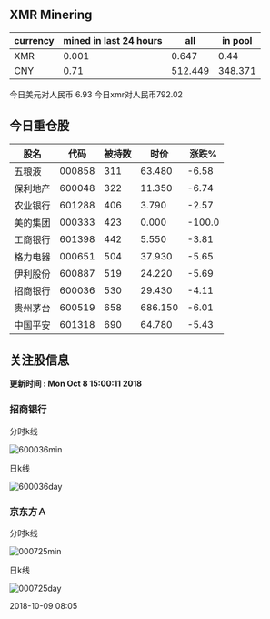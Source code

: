 ## XMR Minering

|currency|mined in last 24 hours|all|in pool|
|---|---|---|---|
|XMR|0.001|0.647|0.44|
|CNY|0.71|512.449|348.371|

今日美元对人民币 6.93	今日xmr对人民币792.02


## 今日重仓股 

|股名|代码|被持数|时价|涨跌%|
|---|---|---|---|---|
|五粮液|000858|311|63.480|-6.58|
|保利地产|600048|322|11.350|-6.74|
|农业银行|601288|406|3.790|-2.57|
|美的集团|000333|423|0.000|-100.0|
|工商银行|601398|442|5.550|-3.81|
|格力电器|000651|504|37.930|-5.65|
|伊利股份|600887|519|24.220|-5.69|
|招商银行|600036|530|29.430|-4.11|
|贵州茅台|600519|658|686.150|-6.01|
|中国平安|601318|690|64.780|-5.43|

## 关注股信息
**更新时间 : Mon Oct  8 15:00:11 2018**
### 招商银行 
分时k线

![600036min](http://image.sinajs.cn/newchart/min/n/sh600036.gif)

日k线

![600036day](http://image.sinajs.cn/newchart/daily/n/sh600036.gif)

### 京东方Ａ 
分时k线

![000725min](http://image.sinajs.cn/newchart/min/n/sz000725.gif)

日k线

![000725day](http://image.sinajs.cn/newchart/daily/n/sz000725.gif)

2018-10-09 08:05